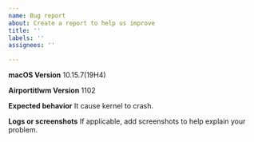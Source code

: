 ```yaml
---
name: Bug report
about: Create a report to help us improve
title: ''
labels: ''
assignees: ''

---
```


**macOS Version**
10.15.7(19H4)

**Airportitlwm Version**
1102

**Expected behavior**
It cause kernel to crash.

**Logs or screenshots**
If applicable, add screenshots to help explain your problem.
